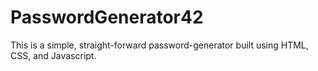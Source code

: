 # PasswordGenerator42
This is a simple, straight-forward password-generator built using HTML, CSS, and Javascript.
